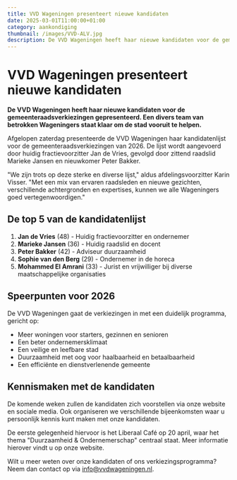 ```yaml
---
title: VVD Wageningen presenteert nieuwe kandidaten
date: 2025-03-01T11:00:00+01:00
category: aankondiging
thumbnail: /images/VVD-ALV.jpg
description: De VVD Wageningen heeft haar nieuwe kandidaten voor de gemeenteraadsverkiezingen gepresenteerd. Een divers team van betrokken Wageningers staat klaar om de stad vooruit te helpen.
---
```


# VVD Wageningen presenteert nieuwe kandidaten

**De VVD Wageningen heeft haar nieuwe kandidaten voor de gemeenteraadsverkiezingen gepresenteerd. Een divers team van betrokken Wageningers staat klaar om de stad vooruit te helpen.**

Afgelopen zaterdag presenteerde de VVD Wageningen haar kandidatenlijst voor de gemeenteraadsverkiezingen van 2026. De lijst wordt aangevoerd door huidig fractievoorzitter Jan de Vries, gevolgd door zittend raadslid Marieke Jansen en nieuwkomer Peter Bakker.

"We zijn trots op deze sterke en diverse lijst," aldus afdelingsvoorzitter Karin Visser. "Met een mix van ervaren raadsleden en nieuwe gezichten, verschillende achtergronden en expertises, kunnen we alle Wageningers goed vertegenwoordigen."

## De top 5 van de kandidatenlijst

1. **Jan de Vries** (48) - Huidig fractievoorzitter en ondernemer
2. **Marieke Jansen** (36) - Huidig raadslid en docent
3. **Peter Bakker** (42) - Adviseur duurzaamheid
4. **Sophie van den Berg** (29) - Ondernemer in de horeca
5. **Mohammed El Amrani** (33) - Jurist en vrijwilliger bij diverse maatschappelijke organisaties

## Speerpunten voor 2026

De VVD Wageningen gaat de verkiezingen in met een duidelijk programma, gericht op:

- Meer woningen voor starters, gezinnen en senioren
- Een beter ondernemersklimaat
- Een veilige en leefbare stad
- Duurzaamheid met oog voor haalbaarheid en betaalbaarheid
- Een efficiënte en dienstverlenende gemeente

## Kennismaken met de kandidaten

De komende weken zullen de kandidaten zich voorstellen via onze website en sociale media. Ook organiseren we verschillende bijeenkomsten waar u persoonlijk kennis kunt maken met onze kandidaten.

De eerste gelegenheid hiervoor is het Liberaal Café op 20 april, waar het thema "Duurzaamheid & Ondernemerschap" centraal staat. Meer informatie hierover vindt u op onze website.

Wilt u meer weten over onze kandidaten of ons verkiezingsprogramma? Neem dan contact op via info@vvdwageningen.nl.

